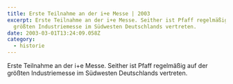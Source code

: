 ```yaml
---
title: Erste Teilnahme an der i+e Messe | 2003
excerpt: Erste Teilnahme an der i+e Messe. Seither ist Pfaff regelmäßig auf der
  größten Industriemesse im Südwesten Deutschlands vertreten.
date: 2003-03-01T13:24:09.058Z
category: 
  - historie
---
```

Erste Teilnahme an der i+e Messe. Seither ist Pfaff regelmäßig auf der größten Industriemesse im Südwesten Deutschlands vertreten.
